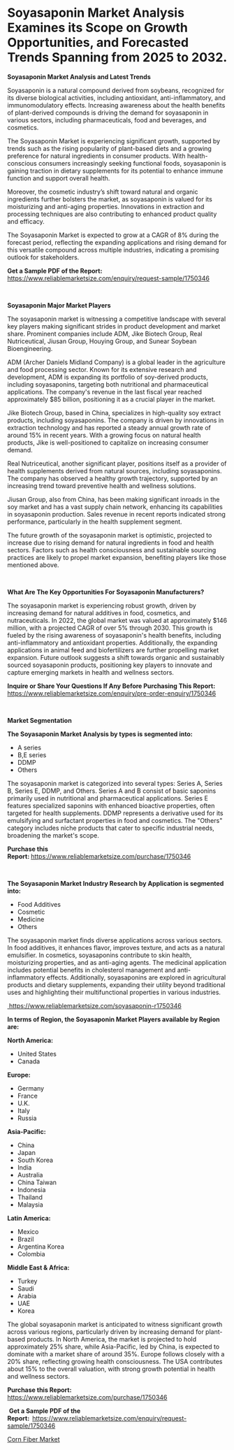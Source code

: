 <p><h1>Soyasaponin Market Analysis Examines its Scope on Growth Opportunities, and Forecasted Trends Spanning from 2025 to 2032.</h1></p><p><strong>Soyasaponin Market Analysis and Latest Trends</strong></p>
<p><p>Soyasaponin is a natural compound derived from soybeans, recognized for its diverse biological activities, including antioxidant, anti-inflammatory, and immunomodulatory effects. Increasing awareness about the health benefits of plant-derived compounds is driving the demand for soyasaponin in various sectors, including pharmaceuticals, food and beverages, and cosmetics.</p><p>The Soyasaponin Market is experiencing significant growth, supported by trends such as the rising popularity of plant-based diets and a growing preference for natural ingredients in consumer products. With health-conscious consumers increasingly seeking functional foods, soyasaponin is gaining traction in dietary supplements for its potential to enhance immune function and support overall health.</p><p>Moreover, the cosmetic industry’s shift toward natural and organic ingredients further bolsters the market, as soyasaponin is valued for its moisturizing and anti-aging properties. Innovations in extraction and processing techniques are also contributing to enhanced product quality and efficacy.</p><p>The Soyasaponin Market is expected to grow at a CAGR of 8% during the forecast period, reflecting the expanding applications and rising demand for this versatile compound across multiple industries, indicating a promising outlook for stakeholders.</p></p>
<p><strong>Get a Sample PDF of the Report:&nbsp;</strong> <a href="https://www.reliablemarketsize.com/enquiry/request-sample/1750346?utm_campaign=2291&utm_medium=2&utm_source=Github&utm_content=ia&utm_term=14022025&utm_id=soyasaponin">https://www.reliablemarketsize.com/enquiry/request-sample/1750346</a></p>
<p>&nbsp;</p>
<p><strong>Soyasaponin Major Market Players</strong></p>
<p><p>The soyasaponin market is witnessing a competitive landscape with several key players making significant strides in product development and market share. Prominent companies include ADM, Jike Biotech Group, Real Nutriceutical, Jiusan Group, Houying Group, and Sunear Soybean Bioengineering.</p><p>ADM (Archer Daniels Midland Company) is a global leader in the agriculture and food processing sector. Known for its extensive research and development, ADM is expanding its portfolio of soy-derived products, including soyasaponins, targeting both nutritional and pharmaceutical applications. The company's revenue in the last fiscal year reached approximately $85 billion, positioning it as a crucial player in the market.</p><p>Jike Biotech Group, based in China, specializes in high-quality soy extract products, including soyasaponins. The company is driven by innovations in extraction technology and has reported a steady annual growth rate of around 15% in recent years. With a growing focus on natural health products, Jike is well-positioned to capitalize on increasing consumer demand.</p><p>Real Nutriceutical, another significant player, positions itself as a provider of health supplements derived from natural sources, including soyasaponins. The company has observed a healthy growth trajectory, supported by an increasing trend toward preventive health and wellness solutions. </p><p>Jiusan Group, also from China, has been making significant inroads in the soy market and has a vast supply chain network, enhancing its capabilities in soyasaponin production. Sales revenue in recent reports indicated strong performance, particularly in the health supplement segment.</p><p>The future growth of the soyasaponin market is optimistic, projected to increase due to rising demand for natural ingredients in food and health sectors. Factors such as health consciousness and sustainable sourcing practices are likely to propel market expansion, benefiting players like those mentioned above.</p></p>
<p>&nbsp;</p>
<p><strong>What Are The Key Opportunities For Soyasaponin Manufacturers?</strong></p>
<p><p>The soyasaponin market is experiencing robust growth, driven by increasing demand for natural additives in food, cosmetics, and nutraceuticals. In 2022, the global market was valued at approximately $146 million, with a projected CAGR of over 5% through 2030. This growth is fueled by the rising awareness of soyasaponin's health benefits, including anti-inflammatory and antioxidant properties. Additionally, the expanding applications in animal feed and biofertilizers are further propelling market expansion. Future outlook suggests a shift towards organic and sustainably sourced soyasaponin products, positioning key players to innovate and capture emerging markets in health and wellness sectors.</p></p>
<p><strong>Inquire or Share Your Questions If Any Before Purchasing This Report:</strong> <a href="https://www.reliablemarketsize.com/enquiry/pre-order-enquiry/1750346?utm_campaign=2291&utm_medium=2&utm_source=Github&utm_content=ia&utm_term=14022025&utm_id=soyasaponin">https://www.reliablemarketsize.com/enquiry/pre-order-enquiry/1750346</a></p>
<p>&nbsp;</p>
<p><strong>Market Segmentation</strong></p>
<p><strong>The Soyasaponin Market Analysis by types is segmented into:</strong></p>
<p><ul><li>A series</li><li>B,E series</li><li>DDMP</li><li>Others</li></ul></p>
<p><p>The soyasaponin market is categorized into several types: Series A, Series B, Series E, DDMP, and Others. Series A and B consist of basic saponins primarily used in nutritional and pharmaceutical applications. Series E features specialized saponins with enhanced bioactive properties, often targeted for health supplements. DDMP represents a derivative used for its emulsifying and surfactant properties in food and cosmetics. The "Others" category includes niche products that cater to specific industrial needs, broadening the market's scope.</p></p>
<p><strong>Purchase this Report:&nbsp;</strong><a href="https://www.reliablemarketsize.com/purchase/1750346?utm_campaign=2291&utm_medium=2&utm_source=Github&utm_content=ia&utm_term=14022025&utm_id=soyasaponin">https://www.reliablemarketsize.com/purchase/1750346</a></p>
<p>&nbsp;</p>
<p><strong>The Soyasaponin Market Industry Research by Application is segmented into:</strong></p>
<p><ul><li>Food Additives</li><li>Cosmetic</li><li>Medicine</li><li>Others</li></ul></p>
<p><p>The soyasaponin market finds diverse applications across various sectors. In food additives, it enhances flavor, improves texture, and acts as a natural emulsifier. In cosmetics, soyasaponins contribute to skin health, moisturizing properties, and as anti-aging agents. The medicinal application includes potential benefits in cholesterol management and anti-inflammatory effects. Additionally, soyasaponins are explored in agricultural products and dietary supplements, expanding their utility beyond traditional uses and highlighting their multifunctional properties in various industries.</p></p>
<p><a href="https://www.reliablemarketsize.com/soyasaponin-r1750346?utm_campaign=2291&utm_medium=2&utm_source=Github&utm_content=ia&utm_term=14022025&utm_id=soyasaponin">&nbsp;https://www.reliablemarketsize.com/soyasaponin-r1750346</a></p>
<p><strong>In terms of Region, the Soyasaponin Market Players available by Region are:</strong></p>
<p>
    <p> <strong> North America: </strong>
        <ul>
            <li>United States</li>
            <li>Canada</li>
        </ul>
        </p> 
    <p> <strong> Europe: </strong>
        <ul>
            <li>Germany</li>
            <li>France</li>
            <li>U.K.</li>
            <li>Italy</li>
            <li>Russia</li>
        </ul>
        </p> 
    <p> <strong> Asia-Pacific: </strong>
        <ul>
            <li>China</li>
            <li>Japan</li>
            <li>South Korea</li>
            <li>India</li>
            <li>Australia</li>
            <li>China Taiwan</li>
            <li>Indonesia</li>
            <li>Thailand</li>
            <li>Malaysia</li>
        </ul>
        </p> 
    <p> <strong> Latin America: </strong>
        <ul>
            <li>Mexico</li>
            <li>Brazil</li>
            <li>Argentina Korea</li>
            <li>Colombia</li>
        </ul>
        </p> 
    <p> <strong> Middle East & Africa: </strong>
        <ul>
            <li>Turkey</li>
            <li>Saudi</li>
            <li>Arabia</li>
            <li>UAE</li>
            <li>Korea</li>
        </ul>
    </p>
    </p>
<p><p>The global soyasaponin market is anticipated to witness significant growth across various regions, particularly driven by increasing demand for plant-based products. In North America, the market is projected to hold approximately 25% share, while Asia-Pacific, led by China, is expected to dominate with a market share of around 35%. Europe follows closely with a 20% share, reflecting growing health consciousness. The USA contributes about 15% to the overall valuation, with strong growth potential in health and wellness sectors.</p></p>
<p><strong>Purchase this Report: </strong><a href="https://www.reliablemarketsize.com/purchase/1750346?utm_campaign=2291&utm_medium=2&utm_source=Github&utm_content=ia&utm_term=14022025&utm_id=soyasaponin">https://www.reliablemarketsize.com/purchase/1750346</a></p>
<p>&nbsp;<strong>Get a Sample PDF of the Report:&nbsp;&nbsp;</strong><a href="https://www.reliablemarketsize.com/enquiry/request-sample/1750346?utm_campaign=2291&utm_medium=2&utm_source=Github&utm_content=ia&utm_term=14022025&utm_id=soyasaponin">https://www.reliablemarketsize.com/enquiry/request-sample/1750346</a></p>
<p><strong></strong></p>
<p><p><a href="https://github.com/lehumiston1971679/Market-Research-Report-List-1/blob/main/corn-fiber-market.md?utm_campaign=2291&utm_medium=2&utm_source=Github&utm_content=ia&utm_term=14022025&utm_id=soyasaponin">Corn Fiber Market</a></p></p>